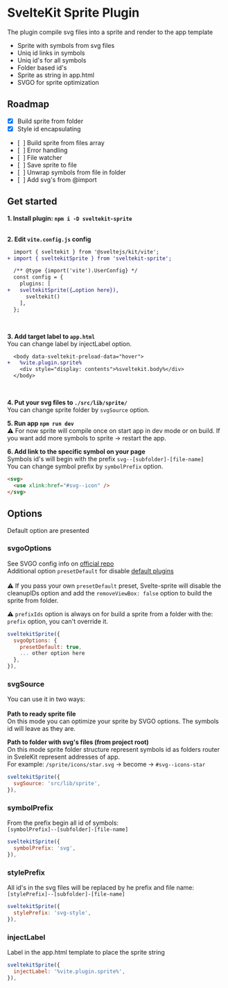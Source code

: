 # SvelteKit Sprite Plugin

The plugin compile svg files into a sprite and render to the app template  
- Sprite with symbols from svg files
- Uniq id links in symbols
- Uniq id's for all symbols
- Folder based id's
- Sprite as string in app.html
- SVGO for sprite optimization
## Roadmap
- [x] Build sprite from folder
- [x] Style id encapsulating
- [  ] Build sprite from files array
- [  ] Error handling 
- [  ] File watcher 
- [  ] Save sprite to file 
- [  ] Unwrap symbols from file in folder 
- [  ] Add svg's from @import 

## Get started

**1. Install plugin: `npm i -D sveltekit-sprite`**   
<br>

**2. Edit `vite.config.js` config**

```diff 
  import { sveltekit } from '@sveltejs/kit/vite';
+ import { sveltekitSprite } from 'sveltekit-sprite';

  /** @type {import('vite').UserConfig} */
  const config = {
    plugins: [
+   sveltekitSprite({…option here}),
      sveltekit()
    ],
  };
```
<br>

**3. Add target label to `app.html`**<br>
You can change label by injectLabel option.<br>
```diff
  <body data-sveltekit-preload-data="hover">
+   %vite.plugin.sprite%
    <div style="display: contents">%sveltekit.body%</div>
  </body>
```
<br>

**4. Put your svg files to `./src/lib/sprite/`**<br>
You can change sprite folder by `svgSource` option.
<br>

**5. Run app `npm run dev`**<br>
⚠️ For now sprite will compile once on start app in dev mode or on build. If you want add more symbols to sprite → restart the app.
<br>

**6. Add link to the specific symbol on your page**<br>
Symbols id's will begin with the prefix `svg--[subfolder]-[file-name]`<br>
You can change symbol prefix by `symbolPrefix` option.
```html
<svg>
  <use xlink:href="#svg--icon" />
</svg>
```

## Options
Default option are presented
### svgoOptions
See SVGO config info on [official repo](https://github.com/svg/svgo)<br>
Additional option `presetDefault` for disable [default plugins](https://github.com/svg/svgo#default-preset)<br>
<br>
⚠️ If you pass your own `presetDefault` preset, Svelte-sprite will disable the cleanupIDs option and add the `removeViewBox: false` option to build the sprite from folder.

⚠️ `prefixIds` option is always on for build a sprite from a folder with the: `prefix` option, you can't override it.
<br>

```javascript 
sveltekitSprite({
  svgoOptions: {
    presetDefault: true,
    ... other option here
  },
}),
```

### svgSource
You can use it in two ways:<br>
<br>
**Path to ready sprite file**<br>
On this mode you can optimize your sprite by SVGO options. The symbols id will leave as they are.<br>
  
**Path to folder with svg's files (from project root)**<br>
On this mode sprite folder structure represent symbols id as folders router in SveleKit represent addresses of app.<br>
For example: `/sprite/icons/star.svg` → become → `#svg--icons-star`

```javascript 
sveltekitSprite({
  svgSource: 'src/lib/sprite',
}),
```
### symbolPrefix
From the prefix begin all id of symbols:<br>
`[symbolPrefix]--[subfolder]-[file-name]` 
```javascript 
sveltekitSprite({
  symbolPrefix: 'svg',
}),
```
### stylePrefix
All id's in the svg files will be replaced by he prefix and file name:<br>
`[stylePrefix]--[subfolder]-[file-name]`

```javascript 
sveltekitSprite({
  stylePrefix: 'svg-style',
}),
```
### injectLabel
Label in the app.html template to place the sprite string<br>

```javascript 
sveltekitSprite({
  injectLabel: '%vite.plugin.sprite%',
}),
```